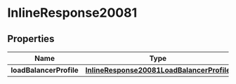 

# InlineResponse20081

## Properties

Name | Type | Description | Notes
------------ | ------------- | ------------- | -------------
**loadBalancerProfile** | [**InlineResponse20081LoadBalancerProfile**](InlineResponse20081LoadBalancerProfile.md) |  |  [optional]



